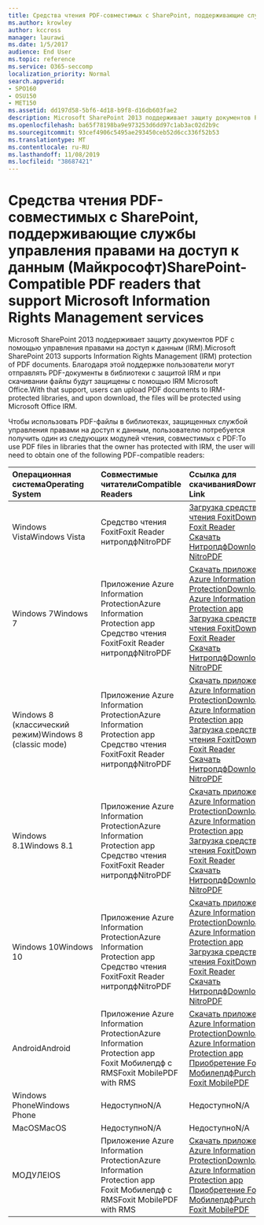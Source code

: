 ```yaml
---
title: Средства чтения PDF-совместимых с SharePoint, поддерживающие службы управления правами на доступ к данным (Майкрософт)
ms.author: krowley
author: kccross
manager: laurawi
ms.date: 1/5/2017
audience: End User
ms.topic: reference
ms.service: O365-seccomp
localization_priority: Normal
search.appverid:
- SPO160
- OSU150
- MET150
ms.assetid: dd197d58-5bf6-4d18-b9f8-d16db603fae2
description: Microsoft SharePoint 2013 поддерживает защиту документов PDF с помощью управления правами на доступ к данным (IRM). Благодаря этой поддержке пользователи могут отправлять PDF-документы в библиотеки с защитой IRM и при скачивании файлы будут защищены с помощью IRM Microsoft Office.
ms.openlocfilehash: ba65f78198ba9e973253d6dd97c1ab3ac02d2b9c
ms.sourcegitcommit: 93cef4906c5495ae293450ceb52d6cc336f52b53
ms.translationtype: MT
ms.contentlocale: ru-RU
ms.lasthandoff: 11/08/2019
ms.locfileid: "38687421"
---
```

# <a name="sharepoint-compatible-pdf-readers-that-support-microsoft-information-rights-management-services"></a><span data-ttu-id="4a279-104">Средства чтения PDF-совместимых с SharePoint, поддерживающие службы управления правами на доступ к данным (Майкрософт)</span><span class="sxs-lookup"><span data-stu-id="4a279-104">SharePoint-Compatible PDF readers that support Microsoft Information Rights Management services</span></span>

<span data-ttu-id="4a279-105">Microsoft SharePoint 2013 поддерживает защиту документов PDF с помощью управления правами на доступ к данным (IRM).</span><span class="sxs-lookup"><span data-stu-id="4a279-105">Microsoft SharePoint 2013 supports Information Rights Management (IRM) protection of PDF documents.</span></span> <span data-ttu-id="4a279-106">Благодаря этой поддержке пользователи могут отправлять PDF-документы в библиотеки с защитой IRM и при скачивании файлы будут защищены с помощью IRM Microsoft Office.</span><span class="sxs-lookup"><span data-stu-id="4a279-106">With that support, users can upload PDF documents to IRM-protected libraries, and upon download, the files will be protected using Microsoft Office IRM.</span></span>
  
<span data-ttu-id="4a279-107">Чтобы использовать PDF-файлы в библиотеках, защищенных службой управления правами на доступ к данным, пользователю потребуется получить один из следующих модулей чтения, совместимых с PDF:</span><span class="sxs-lookup"><span data-stu-id="4a279-107">To use PDF files in libraries that the owner has protected with IRM, the user will need to obtain one of the following PDF-compatible readers:</span></span>
  
|<span data-ttu-id="4a279-108">**Операционная система**</span><span class="sxs-lookup"><span data-stu-id="4a279-108">**Operating System**</span></span>|<span data-ttu-id="4a279-109">**Совместимые читатели**</span><span class="sxs-lookup"><span data-stu-id="4a279-109">**Compatible Readers**</span></span>|<span data-ttu-id="4a279-110">**Ссылка для скачивания**</span><span class="sxs-lookup"><span data-stu-id="4a279-110">**Download Link**</span></span>|
|:-----|:-----|:-----|
|<span data-ttu-id="4a279-111">Windows Vista</span><span class="sxs-lookup"><span data-stu-id="4a279-111">Windows Vista</span></span>  <br/> |<span data-ttu-id="4a279-112">Средство чтения Foxit</span><span class="sxs-lookup"><span data-stu-id="4a279-112">Foxit Reader</span></span>  <br/> <span data-ttu-id="4a279-113">нитропдф</span><span class="sxs-lookup"><span data-stu-id="4a279-113">NitroPDF</span></span>  <br/> |[<span data-ttu-id="4a279-114">Загрузка средства чтения Foxit</span><span class="sxs-lookup"><span data-stu-id="4a279-114">Download Foxit Reader</span></span>](https://go.microsoft.com/fwlink/?linkid=253210) <br/> [<span data-ttu-id="4a279-115">Скачать Нитропдф</span><span class="sxs-lookup"><span data-stu-id="4a279-115">Download NitroPDF</span></span>](https://www.gonitro.com/pdf-reader) <br/> |
|<span data-ttu-id="4a279-116">Windows 7</span><span class="sxs-lookup"><span data-stu-id="4a279-116">Windows 7</span></span>  <br/> |<span data-ttu-id="4a279-117">Приложение Azure Information Protection</span><span class="sxs-lookup"><span data-stu-id="4a279-117">Azure Information Protection app</span></span>  <br/> <span data-ttu-id="4a279-118">Средство чтения Foxit</span><span class="sxs-lookup"><span data-stu-id="4a279-118">Foxit Reader</span></span>  <br/> <span data-ttu-id="4a279-119">нитропдф</span><span class="sxs-lookup"><span data-stu-id="4a279-119">NitroPDF</span></span>  <br/> |[<span data-ttu-id="4a279-120">Скачать приложение Azure Information Protection</span><span class="sxs-lookup"><span data-stu-id="4a279-120">Download Azure Information Protection app</span></span>](https://go.microsoft.com/fwlink/?linkid=837797) <br/> [<span data-ttu-id="4a279-121">Загрузка средства чтения Foxit</span><span class="sxs-lookup"><span data-stu-id="4a279-121">Download Foxit Reader</span></span>](https://go.microsoft.com/fwlink/?linkid=253210) <br/> [<span data-ttu-id="4a279-122">Скачать Нитропдф</span><span class="sxs-lookup"><span data-stu-id="4a279-122">Download NitroPDF</span></span>](https://www.gonitro.com/pdf-reader) <br/> |
|<span data-ttu-id="4a279-123">Windows 8 (классический режим)</span><span class="sxs-lookup"><span data-stu-id="4a279-123">Windows 8 (classic mode)</span></span>  <br/> |<span data-ttu-id="4a279-124">Приложение Azure Information Protection</span><span class="sxs-lookup"><span data-stu-id="4a279-124">Azure Information Protection app</span></span>  <br/> <span data-ttu-id="4a279-125">Средство чтения Foxit</span><span class="sxs-lookup"><span data-stu-id="4a279-125">Foxit Reader</span></span>  <br/> <span data-ttu-id="4a279-126">нитропдф</span><span class="sxs-lookup"><span data-stu-id="4a279-126">NitroPDF</span></span>  <br/> |[<span data-ttu-id="4a279-127">Скачать приложение Azure Information Protection</span><span class="sxs-lookup"><span data-stu-id="4a279-127">Download Azure Information Protection app</span></span>](https://go.microsoft.com/fwlink/?linkid=837797) <br/> [<span data-ttu-id="4a279-128">Загрузка средства чтения Foxit</span><span class="sxs-lookup"><span data-stu-id="4a279-128">Download Foxit Reader</span></span>](https://go.microsoft.com/fwlink/?linkid=253210) <br/> [<span data-ttu-id="4a279-129">Скачать Нитропдф</span><span class="sxs-lookup"><span data-stu-id="4a279-129">Download NitroPDF</span></span>](https://www.gonitro.com/pdf-reader) <br/> |
|<span data-ttu-id="4a279-130">Windows 8.1</span><span class="sxs-lookup"><span data-stu-id="4a279-130">Windows 8.1</span></span>  <br/> |<span data-ttu-id="4a279-131">Приложение Azure Information Protection</span><span class="sxs-lookup"><span data-stu-id="4a279-131">Azure Information Protection app</span></span>  <br/> <span data-ttu-id="4a279-132">Средство чтения Foxit</span><span class="sxs-lookup"><span data-stu-id="4a279-132">Foxit Reader</span></span>  <br/> <span data-ttu-id="4a279-133">нитропдф</span><span class="sxs-lookup"><span data-stu-id="4a279-133">NitroPDF</span></span>  <br/> |[<span data-ttu-id="4a279-134">Скачать приложение Azure Information Protection</span><span class="sxs-lookup"><span data-stu-id="4a279-134">Download Azure Information Protection app</span></span>](https://go.microsoft.com/fwlink/?linkid=837797) <br/> [<span data-ttu-id="4a279-135">Загрузка средства чтения Foxit</span><span class="sxs-lookup"><span data-stu-id="4a279-135">Download Foxit Reader</span></span>](https://go.microsoft.com/fwlink/?linkid=253210) <br/> [<span data-ttu-id="4a279-136">Скачать Нитропдф</span><span class="sxs-lookup"><span data-stu-id="4a279-136">Download NitroPDF</span></span>](https://www.gonitro.com/pdf-reader) <br/> |
|<span data-ttu-id="4a279-137">Windows 10</span><span class="sxs-lookup"><span data-stu-id="4a279-137">Windows 10</span></span>  <br/> |<span data-ttu-id="4a279-138">Приложение Azure Information Protection</span><span class="sxs-lookup"><span data-stu-id="4a279-138">Azure Information Protection app</span></span>  <br/> <span data-ttu-id="4a279-139">Средство чтения Foxit</span><span class="sxs-lookup"><span data-stu-id="4a279-139">Foxit Reader</span></span>  <br/> <span data-ttu-id="4a279-140">нитропдф</span><span class="sxs-lookup"><span data-stu-id="4a279-140">NitroPDF</span></span>  <br/> |[<span data-ttu-id="4a279-141">Скачать приложение Azure Information Protection</span><span class="sxs-lookup"><span data-stu-id="4a279-141">Download Azure Information Protection app</span></span>](https://go.microsoft.com/fwlink/?linkid=837797) <br/> [<span data-ttu-id="4a279-142">Загрузка средства чтения Foxit</span><span class="sxs-lookup"><span data-stu-id="4a279-142">Download Foxit Reader</span></span>](https://go.microsoft.com/fwlink/?linkid=253210) <br/> [<span data-ttu-id="4a279-143">Скачать Нитропдф</span><span class="sxs-lookup"><span data-stu-id="4a279-143">Download NitroPDF</span></span>](https://www.gonitro.com/pdf-reader) <br/> |
|<span data-ttu-id="4a279-144">Android</span><span class="sxs-lookup"><span data-stu-id="4a279-144">Android</span></span>  <br/> |<span data-ttu-id="4a279-145">Приложение Azure Information Protection</span><span class="sxs-lookup"><span data-stu-id="4a279-145">Azure Information Protection app</span></span>  <br/> <span data-ttu-id="4a279-146">Foxit Мобилепдф с RMS</span><span class="sxs-lookup"><span data-stu-id="4a279-146">Foxit MobilePDF with RMS</span></span>  <br/> |[<span data-ttu-id="4a279-147">Скачать приложение Azure Information Protection</span><span class="sxs-lookup"><span data-stu-id="4a279-147">Download Azure Information Protection app</span></span>](https://go.microsoft.com/fwlink/?linkid=836827) <br/> [<span data-ttu-id="4a279-148">Приобретение Foxit Мобилепдф</span><span class="sxs-lookup"><span data-stu-id="4a279-148">Purchase Foxit MobilePDF</span></span>](https://play.google.com/store/apps/details?id=com.foxit.mobile.pdf.lite) <br/> |
|<span data-ttu-id="4a279-149">Windows Phone</span><span class="sxs-lookup"><span data-stu-id="4a279-149">Windows Phone</span></span>  <br/> |<span data-ttu-id="4a279-150">Недоступно</span><span class="sxs-lookup"><span data-stu-id="4a279-150">N/A</span></span>  <br/> |<span data-ttu-id="4a279-151">Недоступно</span><span class="sxs-lookup"><span data-stu-id="4a279-151">N/A</span></span>  <br/> |
|<span data-ttu-id="4a279-152">MacOS</span><span class="sxs-lookup"><span data-stu-id="4a279-152">MacOS</span></span>  <br/> |<span data-ttu-id="4a279-153">Недоступно</span><span class="sxs-lookup"><span data-stu-id="4a279-153">N/A</span></span>  <br/> |<span data-ttu-id="4a279-154">Недоступно</span><span class="sxs-lookup"><span data-stu-id="4a279-154">N/A</span></span>  <br/> |
|<span data-ttu-id="4a279-155">МОДУЛЕ</span><span class="sxs-lookup"><span data-stu-id="4a279-155">IOS</span></span>  <br/> |<span data-ttu-id="4a279-156">Приложение Azure Information Protection</span><span class="sxs-lookup"><span data-stu-id="4a279-156">Azure Information Protection app</span></span>  <br/> <span data-ttu-id="4a279-157">Foxit Мобилепдф с RMS</span><span class="sxs-lookup"><span data-stu-id="4a279-157">Foxit MobilePDF with RMS</span></span>  <br/> |[<span data-ttu-id="4a279-158">Скачать приложение Azure Information Protection</span><span class="sxs-lookup"><span data-stu-id="4a279-158">Download Azure Information Protection app</span></span>](https://go.microsoft.com/fwlink/?linkid=836828) <br/> [<span data-ttu-id="4a279-159">Приобретение Foxit Мобилепдф</span><span class="sxs-lookup"><span data-stu-id="4a279-159">Purchase Foxit MobilePDF</span></span>](https://play.google.com/store/apps/details?id=com.foxit.mobile.pdf.lite) <br/> |
   


